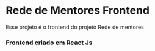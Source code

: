 # Rede de Mentores Frontend

Esse projeto é o frontend do projeto Rede de mentores

### Frontend criado em React Js
